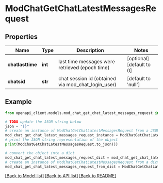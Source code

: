 # ModChatGetChatLatestMessagesRequest


## Properties

Name | Type | Description | Notes
------------ | ------------- | ------------- | -------------
**chatlasttime** | **int** | last time messages were retrieved (epoch time) | [optional] [default to 0]
**chatsid** | **str** | chat session id (obtained via mod_chat_login_user) | [default to 'null']

## Example

```python
from openapi_client.models.mod_chat_get_chat_latest_messages_request import ModChatGetChatLatestMessagesRequest

# TODO update the JSON string below
json = "{}"
# create an instance of ModChatGetChatLatestMessagesRequest from a JSON string
mod_chat_get_chat_latest_messages_request_instance = ModChatGetChatLatestMessagesRequest.from_json(json)
# print the JSON string representation of the object
print(ModChatGetChatLatestMessagesRequest.to_json())

# convert the object into a dict
mod_chat_get_chat_latest_messages_request_dict = mod_chat_get_chat_latest_messages_request_instance.to_dict()
# create an instance of ModChatGetChatLatestMessagesRequest from a dict
mod_chat_get_chat_latest_messages_request_from_dict = ModChatGetChatLatestMessagesRequest.from_dict(mod_chat_get_chat_latest_messages_request_dict)
```
[[Back to Model list]](../README.md#documentation-for-models) [[Back to API list]](../README.md#documentation-for-api-endpoints) [[Back to README]](../README.md)


